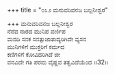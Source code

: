 +++
title = "೦೩೨ ಮನುವರಿವನಜ ಬಲ್ಲನೀಶ್ವರ"

+++
ಮನುವರಿವನಜ ಬಲ್ಲನೀಶ್ವರ   
ನೆನೆವ ನಾರದ ಮುನಿಪ ವರ್ಣಿಪ  
ಮನದಿ ಸನಕ ಸನತ್ಸುಜಾತಾದ್ಯರಿಗಿದೇ ವ್ಯಸನ  
ಮುನಿಗಳಿಗೆ ಮುಕ್ತರಿಗೆ ಕರ್ಮದ  
ಕಣಿಗಳಿಗೆ ಕೋವಿದರಿಗಿದೆ ಜೀ  
ವನವಿದೇ ಗತಿ ಪರಮ ವೈಷ್ಣವ ತತ್ವವಿದೆಯೆಂದ    ॥32॥